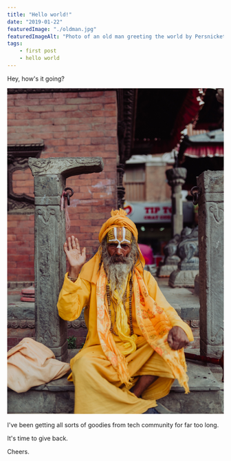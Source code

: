 ```yaml
---
title: "Hello world!"
date: "2019-01-22"
featuredImage: "./oldman.jpg"
featuredImageAlt: "Photo of an old man greeting the world by Persnickety Prints @ https://unsplash.com/"
tags:
    - first post
    - hello world
---
```


Hey, how's it going?

![ ](./oldman.jpg)

I've been getting all sorts of goodies from tech community for far too long.

It's time to give back.

Cheers.
